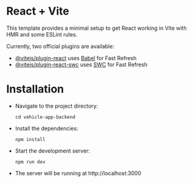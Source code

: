 # React + Vite

This template provides a minimal setup to get React working in Vite with HMR and some ESLint rules.

Currently, two official plugins are available:

- [@vitejs/plugin-react](https://github.com/vitejs/vite-plugin-react/blob/main/packages/plugin-react/README.md) uses [Babel](https://babeljs.io/) for Fast Refresh
- [@vitejs/plugin-react-swc](https://github.com/vitejs/vite-plugin-react-swc) uses [SWC](https://swc.rs/) for Fast Refresh

# Installation

- Navigate to the project directory:
  ```
  cd vehicle-app-backend
  ```
- Install the dependencies:
  ```
  npm install
  ```
- Start the development server:
  ```
  npm run dev
  ```
- The server will be running at http://localhost:3000
